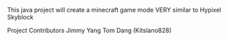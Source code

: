 This java project will create a minecraft game mode VERY similar to Hypixel Skyblock


Project Contributors
Jimmy Yang
Tom Dang (Kitslano828)
